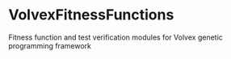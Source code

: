 # VolvexFitnessFunctions
Fitness function and test verification modules for Volvex genetic programming framework
